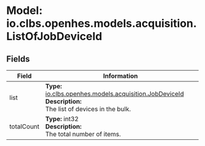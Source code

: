 # Model: io.clbs.openhes.models.acquisition.ListOfJobDeviceId

## Fields

| Field | Information |
| --- | --- |
| list | <b>Type:</b> [io.clbs.openhes.models.acquisition.JobDeviceId](model-io-clbs-openhes-models-acquisition-jobdeviceid.md)<br><b>Description:</b><br>The list of devices in the bulk. |
| totalCount | <b>Type:</b> int32<br><b>Description:</b><br>The total number of items. |

